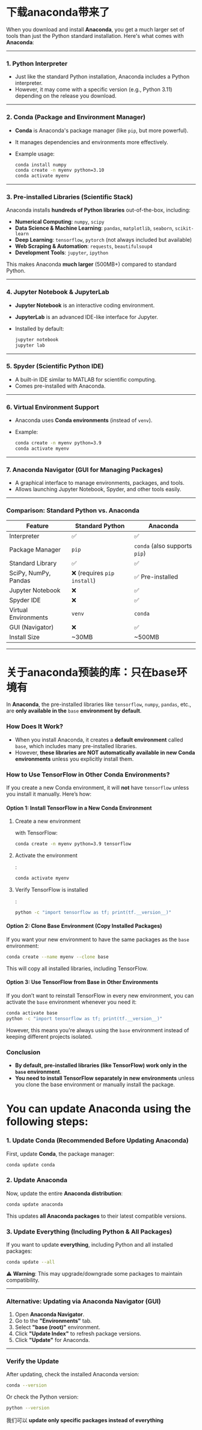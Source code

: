 # 下载anaconda带来了

When you download and install **Anaconda**, you get a much larger set of tools than just the Python standard installation. Here's what comes with **Anaconda**:

------

### **1. Python Interpreter**

- Just like the standard Python installation, Anaconda includes a Python interpreter.
- However, it may come with a specific version (e.g., Python 3.11) depending on the release you download.

------

### **2. Conda (Package and Environment Manager)**

- **Conda** is Anaconda's package manager (like `pip`, but more powerful).

- It manages dependencies and environments more effectively.

- Example usage:

  ```sh
  conda install numpy
  conda create -n myenv python=3.10
  conda activate myenv
  ```

------

### **3. Pre-installed Libraries (Scientific Stack)**

Anaconda installs **hundreds of Python libraries** out-of-the-box, including:

- **Numerical Computing**: `numpy`, `scipy`
- **Data Science & Machine Learning**: `pandas`, `matplotlib`, `seaborn`, `scikit-learn`
- **Deep Learning**: `tensorflow`, `pytorch` (not always included but available)
- **Web Scraping & Automation**: `requests`, `beautifulsoup4`
- **Development Tools**: `jupyter`, `ipython`

This makes Anaconda **much larger** (500MB+) compared to standard Python.

------

### **4. Jupyter Notebook & JupyterLab**

- **Jupyter Notebook** is an interactive coding environment.

- **JupyterLab** is an advanced IDE-like interface for Jupyter.

- Installed by default:

  ```sh
  jupyter notebook
  jupyter lab
  ```

------

### **5. Spyder (Scientific Python IDE)**

- A built-in IDE similar to MATLAB for scientific computing.
- Comes pre-installed with Anaconda.

------

### **6. Virtual Environment Support**

- Anaconda uses **Conda environments** (instead of `venv`).

- Example:

  ```sh
  conda create -n myenv python=3.9
  conda activate myenv
  ```

------

### **7. Anaconda Navigator (GUI for Managing Packages)**

- A graphical interface to manage environments, packages, and tools.
- Allows launching Jupyter Notebook, Spyder, and other tools easily.

------

### **Comparison: Standard Python vs. Anaconda**

| Feature              | Standard Python            | Anaconda                      |
| -------------------- | -------------------------- | ----------------------------- |
| Interpreter          | ✅                          | ✅                             |
| Package Manager      | `pip`                      | `conda` (also supports `pip`) |
| Standard Library     | ✅                          | ✅                             |
| SciPy, NumPy, Pandas | ❌ (requires `pip install`) | ✅ Pre-installed               |
| Jupyter Notebook     | ❌                          | ✅                             |
| Spyder IDE           | ❌                          | ✅                             |
| Virtual Environments | `venv`                     | `conda`                       |
| GUI (Navigator)      | ❌                          | ✅                             |
| Install Size         | ~30MB                      | ~500MB                        |

------



# **关于anaconda预装的库：只在base环境有**

In **Anaconda**, the pre-installed libraries like `tensorflow`, `numpy`, `pandas`, etc., are **only available in the** `base` **environment by default**.

### **How Does It Work?**

- When you install Anaconda, it creates a **default environment** called `base`, which includes many pre-installed libraries.
- However, **these libraries are NOT automatically available in new Conda environments** unless you explicitly install them.

### **How to Use TensorFlow in Other Conda Environments?**

If you create a new Conda environment, it will **not** have `tensorflow` unless you install it manually. Here’s how:

#### **Option 1: Install TensorFlow in a New Conda Environment**

1. Create a new environment

    with TensorFlow:

   ```sh
   conda create -n myenv python=3.9 tensorflow
   ```

2. Activate the environment

   :

   ```sh
   conda activate myenv
   ```

3. Verify TensorFlow is installed

   :

   ```sh
   python -c "import tensorflow as tf; print(tf.__version__)"
   ```

#### **Option 2: Clone Base Environment (Copy Installed Packages)**

If you want your new environment to have the same packages as the `base` environment:

```sh
conda create --name myenv --clone base
```

This will copy all installed libraries, including TensorFlow.

#### **Option 3: Use TensorFlow from Base in Other Environments**

If you don’t want to reinstall TensorFlow in every new environment, you can activate the `base` environment whenever you need it:

```sh
conda activate base
python -c "import tensorflow as tf; print(tf.__version__)"
```

However, this means you're always using the `base` environment instead of keeping different projects isolated.

### **Conclusion**

- **By default, pre-installed libraries (like TensorFlow) work only in the `base` environment**.
- **You need to install TensorFlow separately in new environments** unless you clone the base environment or manually install the package.



# You can update **Anaconda** using the following steps:

### **1. Update Conda (Recommended Before Updating Anaconda)**

First, update **Conda**, the package manager:

```sh
conda update conda
```

### **2. Update Anaconda**

Now, update the entire **Anaconda distribution**:

```sh
conda update anaconda
```

This updates **all Anaconda packages** to their latest compatible versions.

### **3. Update Everything (Including Python & All Packages)**

If you want to update **everything**, including Python and all installed packages:

```sh
conda update --all
```

⚠️ **Warning**: This may upgrade/downgrade some packages to maintain compatibility.

------

### **Alternative: Updating via Anaconda Navigator (GUI)**

1. Open **Anaconda Navigator**.
2. Go to the **"Environments"** tab.
3. Select **"base (root)"** environment.
4. Click **"Update Index"** to refresh package versions.
5. Click **"Update"** for Anaconda.

------

### **Verify the Update**

After updating, check the installed Anaconda version:

```sh
conda --version
```

Or check the Python version:

```sh
python --version
```

 我们可以 **update only specific packages instead of everything** 